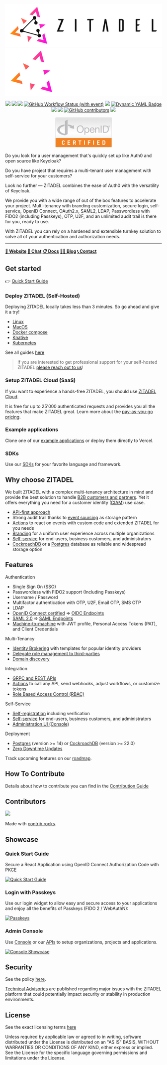 <p align="center">
    <img src="./docs/static/logos/zitadel-logo-dark@2x.png#gh-light-mode-only" alt="Zitadel Logo" max-height="200px" width="auto" />
    <img src="./docs/static/logos/zitadel-logo-light@2x.png#gh-dark-mode-only" alt="Zitadel Logo" max-height="200px" width="auto" />
</p>

<p align="center">
    <a href="https://github.com/zitadel/zitadel/blob/main/LICENSE" alt="License">
        <img src="https://badgen.net/github/license/zitadel/zitadel/" /></a>
    <a href="https://bestpractices.coreinfrastructure.org/projects/6662"><img src="https://bestpractices.coreinfrastructure.org/projects/6662/badge"></a>
    <a href="https://github.com/semantic-release/semantic-release" alt="semantic-release">
        <img src="https://img.shields.io/badge/%20%20%F0%9F%93%A6%F0%9F%9A%80-semantic--release-e10079.svg" /></a>
    <a href="https://github.com/zitadel/zitadel/actions" alt="ZITADEL Release">
        <img alt="GitHub Workflow Status (with event)" src="https://img.shields.io/github/actions/workflow/status/zitadel/zitadel/build.yml?event=pull_request"></a>
    <a href="https://github.com/zitadel/zitadel/releases" alt="Release">
        <img src="https://badgen.net/github/release/zitadel/zitadel/stable" /></a>
    <a href="https://github.com/zitadel/zitadel/releases" alt="Release">
        <img alt="Dynamic YAML Badge" src="https://img.shields.io/badge/dynamic/yaml?url=https%3A%2F%2Fraw.githubusercontent.com%2Fzitadel%2Fzitadel%2Fmain%2Frelease-channels.yaml&query=%24.stable&label=stable"></a>
    <a href="https://goreportcard.com/report/github.com/zitadel/zitadel" alt="Go Report Card">
        <img src="https://goreportcard.com/badge/github.com/zitadel/zitadel" /></a>
    <a href="https://codecov.io/gh/zitadel/zitadel" alt="Code Coverage">
        <img src="https://codecov.io/gh/zitadel/zitadel/branch/main/graph/badge.svg" /></a>
    <a href="https://github.com/zitadel/zitadel/graphs/contributors" alt="Release">
        <img alt="GitHub contributors" src="https://img.shields.io/github/contributors/zitadel/zitadel"></a>
    <a href="https://discord.gg/erh5Brh7jE" alt="Discord Chat">
        <img src="https://badgen.net/discord/online-members/erh5Brh7jE" /></a>
</p>

<p align="center">
    <a href="https://openid.net/certification/#OPs" alt="OpenID Connect Certified">
        <img src="./docs/static/logos/oidc-cert.png" /></a>
</p>

Do you look for a user management that's quickly set up like Auth0 and open source like Keycloak?

Do you have project that requires a multi-tenant user management with self-service for your customers?

Look no further — ZITADEL combines the ease of Auth0 with the versatility of Keycloak.

We provide you with a wide range of out of the box features to accelerate your project.
Multi-tenancy with branding customization, secure login, self-service, OpenID Connect, OAuth2.x, SAML2, LDAP, Passwordless with FIDO2 (including Passkeys), OTP, U2F, and an unlimited audit trail is there for you, ready to use.

With ZITADEL you can rely on a hardened and extensible turnkey solution to solve all of your authentication and authorization needs.

---

**[🏡 Website](https://zitadel.com) [💬 Chat](https://zitadel.com/chat) [📋 Docs](https://zitadel.com/docs/) [🧑‍💻 Blog](https://zitadel.com/blog) [📞 Contact](https://zitadel.com/contact/)**

## Get started

👉 [Quick Start Guide](https://zitadel.com/docs/guides/start/quickstart)

### Deploy ZITADEL (Self-Hosted)

Deploying ZITADEL locally takes less than 3 minutes. So go ahead and give it a try!

* [Linux](https://zitadel.com/docs/self-hosting/deploy/linux)
* [MacOS](https://zitadel.com/docs/self-hosting/deploy/macos)
* [Docker compose](https://zitadel.com/docs/self-hosting/deploy/compose)
* [Knative](https://zitadel.com/docs/self-hosting/deploy/knative)
* [Kubernetes](https://zitadel.com/docs/self-hosting/deploy/kubernetes)

See all guides [here](https://zitadel.com/docs/self-hosting/deploy/overview)

> If you are interested to get professional support for your self-hosted ZITADEL [please reach out to us](https://zitadel.com/contact)!

### Setup ZITADEL Cloud (SaaS)

If you want to experience a hands-free ZITADEL, you should use [ZITADEL Cloud](https://zitadel.cloud).

It is free for up to 25'000 authenticated requests and provides you all the features that make ZITADEL great.
Learn more about the [pay-as-you-go pricing](https://zitadel.com/pricing).

### Example applications

Clone one of our [example applications](https://zitadel.com/docs/examples/introduction#clone-a-sample-project) or deploy them directly to Vercel.

### SDKs

Use our [SDKs](https://zitadel.com/docs/examples/sdks) for your favorite language and framework.

## Why choose ZITADEL

We built ZITADEL with a complex multi-tenancy architecture in mind and provide the best solution to handle [B2B customers and partners](https://zitadel.com/docs/guides/solution-scenarios/b2b).
Yet it offers everything you need for a customer identity ([CIAM](https://zitadel.com/docs/guides/solution-scenarios/b2c)) use case.

- [API-first approach](https://zitadel.com/docs/apis/introduction)
- Strong audit trail thanks to [event sourcing](https://zitadel.com/docs/concepts/eventstore/overview) as storage pattern
- [Actions](https://zitadel.com/docs/apis/actions/introduction) to react on events with custom code and extended ZITADEL for you needs
- [Branding](https://zitadel.com/docs/guides/manage/customize/branding) for a uniform user experience across multiple organizations
- [Self-service](https://zitadel.com/docs/concepts/features/selfservice) for end-users, business customers, and administrators
- [CockroachDB](https://www.cockroachlabs.com/) or a [Postgres](https://www.postgresql.org/) database as reliable and widespread storage option

## Features

Authentication
- Single Sign On (SSO)
- Passwordless with FIDO2 support (Including Passkeys)
- Username / Password
- Multifactor authentication with OTP, U2F, Email OTP, SMS OTP
- LDAP
- [OpenID Connect certified](https://openid.net/certification/#OPs) => [OIDC Endpoints](https://zitadel.com/docs/apis/openidoauth/endpoints)
- [SAML 2.0](http://docs.oasis-open.org/security/saml/Post2.0/sstc-saml-tech-overview-2.0.html) => [SAML Endpoints](https://zitadel.com/docs/apis/saml/endpoints)
- [Machine-to-machine](https://zitadel.com/docs/guides/integrate/serviceusers) with JWT profile, Personal Access Tokens (PAT), and Client Credentials

Multi-Tenancy
- [Identity Brokering](https://zitadel.com/docs/guides/integrate/identity-brokering) with templates for popular identity providers
- [Delegate role management to third-parties](https://zitadel.com/docs/guides/manage/console/projects)
- [Domain discovery](https://zitadel.com/docs/guides/solution-scenarios/domain-discovery)

Integration
- [GRPC and REST APIs](https://zitadel.com/docs/apis/introduction)
- [Actions](https://zitadel.com/docs/apis/actions/introduction) to call any API, send webhooks, adjust workflows, or customize tokens
- [Role Based Access Control (RBAC)](https://zitadel.com/docs/guides/integrate/retrieve-user-roles)

Self-Service
- [Self-registration](https://zitadel.com/docs/concepts/features/selfservice#registration) including verification
- [Self-service](https://zitadel.com/docs/concepts/features/selfservice) for end-users, business customers, and administrators
- [Administration UI (Console)](https://zitadel.com/docs/guides/manage/console/overview)

Deployment
- [Postgres](https://zitadel.com/docs/self-hosting/manage/database#postgres) (version >= 14) or [CockroachDB](https://zitadel.com/docs/self-hosting/manage/database#cockroach) (version >= 22.0)
- [Zero Downtime Updates](https://zitadel.com/docs/concepts/architecture/solution#zero-downtime-updates)

Track upcoming features on our [roadmap](https://zitadel.com/roadmap).

## How To Contribute

Details about how to contribute you can find in the [Contribution Guide](./CONTRIBUTING.md)

## Contributors

<a href="https://github.com/zitadel/zitadel/graphs/contributors">
  <img src="https://contrib.rocks/image?repo=zitadel/zitadel" />
</a>

Made with [contrib.rocks](https://contrib.rocks).

## Showcase

### Quick Start Guide

Secure a React Application using OpenID Connect Authorization Code with PKCE

[![Quick Start Guide](https://user-images.githubusercontent.com/1366906/223662449-f17b734d-405c-4945-a8a1-200440c459e5.gif)](http://www.youtube.com/watch?v=5THbQljoPKg "Quick Start Guide")

### Login with Passkeys

Use our login widget to allow easy and secure access to your applications and enjoy all the benefits of Passkeys (FIDO 2 / WebAuthN):

[![Passkeys](https://user-images.githubusercontent.com/1366906/223664178-4132faef-4832-4014-b9ab-90c2a8d15436.gif)](https://www.youtube.com/watch?v=cZjHQYurSjw&list=PLTDa7jTlOyRLdABgD2zL0LGM7rx5GZ1IR&index=2 "Passkeys")

### Admin Console

Use [Console](https://zitadel.com/docs/guides/manage/console/overview) or our [APIs](https://zitadel.com/docs/apis/introduction) to setup organizations, projects and applications.

[![Console Showcase](https://user-images.githubusercontent.com/1366906/223663344-67038d5f-4415-4285-ab20-9a4d397e2138.gif)](http://www.youtube.com/watch?v=RPpHktAcCtk "Console Showcase")

## Security

See the policy [here](./SECURITY.md).

[Technical Advisories](https://zitadel.com/docs/support/technical_advisory) are published regarding major issues with the ZITADEL platform that could potentially impact security or stability in production environments.

## License

See the exact licensing terms [here](./LICENSE)

Unless required by applicable law or agreed to in writing, software distributed under the License is distributed on an "AS IS" BASIS, WITHOUT WARRANTIES OR CONDITIONS OF ANY KIND, either express or implied.
See the License for the specific language governing permissions and limitations under the License.
